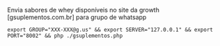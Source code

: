 Envia sabores de whey disponíveis no site da growth [gsuplementos.com.br] para grupo de whatsapp

```
export GROUP="XXX-XXX@g.us" && export SERVER="127.0.0.1" && export PORT="8002" && php ./gsuplementos.php
```
